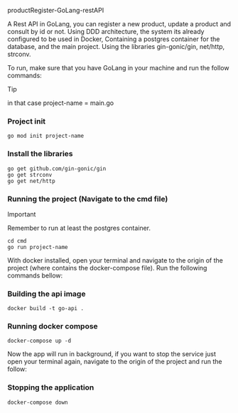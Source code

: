 productRegister-GoLang-restAPI

A Rest API in GoLang, you can register a new product, update a product and consult by id or not.
Using DDD architecture, the system its already configured to be used in Docker, Containing a postgres container for the database, and the main project.
Using the libraries gin-gonic/gin, net/http, strconv.

To run, make sure that you have GoLang in your machine and run the follow commands:
> [!TIP]
>in that case project-name = main.go

### Project init 
```
go mod init project-name
```
### Install the libraries 
```
go get github.com/gin-gonic/gin
go get strconv
go get net/http
```

### Running the project (Navigate to the cmd file)
> [!IMPORTANT]
> Remember to run at least the postgres container.
```
cd cmd
go run project-name
```


With docker installed, open your terminal and navigate to the origin of the project (where contains the docker-compose file).
Run the following commands bellow:

### Building the api image 
```
docker build -t go-api .
```
### Running docker compose
```
docker-compose up -d
```

Now the app will run in background, if you want to stop the service just open your terminal again, navigate to the origin of the project and run the follow:

### Stopping the application 
```
docker-compose down
```
